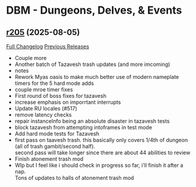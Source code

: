 # DBM - Dungeons, Delves, & Events

## [r205](https://github.com/DeadlyBossMods/DBM-Dungeons/tree/r205) (2025-08-05)
[Full Changelog](https://github.com/DeadlyBossMods/DBM-Dungeons/compare/r204...r205) [Previous Releases](https://github.com/DeadlyBossMods/DBM-Dungeons/releases)

- Couple more  
- Another batch of Tazavesh trash updates (and more imcoming)  
- notes  
- Rework Myas oasis to make much better use of modern nameplate timers for the 5 hard mode adds  
- couple mroe timer fixes  
- First round of boss fixes for tazavesh  
- increase emphasis on imporrtant interrupts  
- Update RU locales (#517)  
- remove latency checks  
- repair instanceInfo being an absolute disaster in tazavesh tests  
- block tazavesh from attempting intoframes in test mode  
- Add hard mode tests for Tazavesh  
- first pass on taavesh trash. this basically only covers 1/4th of dungeon (all of trash gambit/second half).  
    second pass will take longer since there are about 44 abilities to review  
- Finish atonement trash mod  
- WIp but I feel like i should check in progress so far, i'll finish it after a nap.  
    Tons of updates to halls of atonement trash mod  
